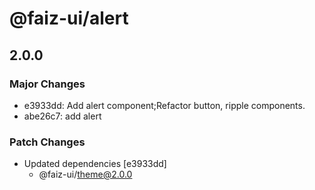 # @faiz-ui/alert

## 2.0.0

### Major Changes

- e3933dd: Add alert component;Refactor button, ripple components.
- abe26c7: add alert

### Patch Changes

- Updated dependencies [e3933dd]
  - @faiz-ui/theme@2.0.0
